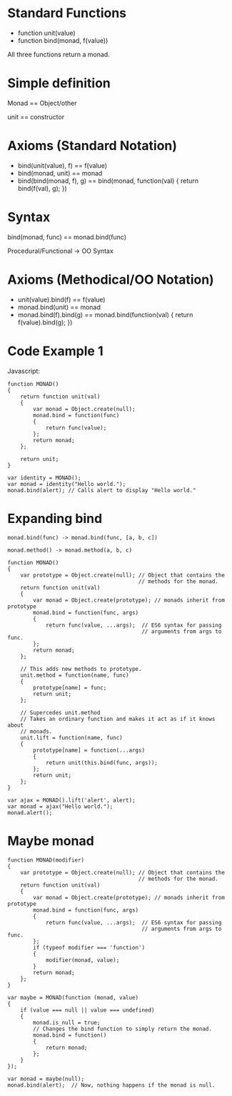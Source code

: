 # Standard Functions

* function unit(value)
* function bind(monad, f(value))

All three functions return a monad.

# Simple definition

Monad == Object/other

unit == constructor

# Axioms (Standard Notation)

* bind(unit(value), f) == f(value)
* bind(monad, unit) == monad
* bind(bind(monad, f), g) == bind(monad, function(val) { return bind(f(val), g); })

# Syntax

bind(monad, func) == monad.bind(func)

Procedural/Functional -> OO Syntax

# Axioms (Methodical/OO Notation)

* unit(value).bind(f) == f(value)
* monad.bind(unit) == monad
* monad.bind(f).bind(g) == monad.bind(function(val) { return f(value).bind(g); })

# Code Example 1

Javascript:

    function MONAD()
    {
        return function unit(val)
        {
            var monad = Object.create(null);
            monad.bind = function(func)
            {
                return func(value);
            };
            return monad;
        };

        return unit;
    }

    var identity = MONAD();
    var monad = identity("Hello world.");
    monad.bind(alert); // Calls alert to display "Hello world."

# Expanding bind

    monad.bind(func) -> monad.bind(func, [a, b, c])

    monad.method() -> monad.method(a, b, c)

    function MONAD()
    {
        var prototype = Object.create(null); // Object that contains the
                                             // methods for the monad.
        return function unit(val)
        {
            var monad = Object.create(prototype); // monads inherit from prototype
            monad.bind = function(func, args)
            {
                return func(value, ...args);  // ES6 syntax for passing
                                              // arguments from args to func.
            };
            return monad;
        };

        // This adds new methods to prototype.
        unit.method = function(name, func)
        {
            prototype[name] = func;
            return unit;
        };

        // Supercedes unit.method
        // Takes an ordinary function and makes it act as if it knows about
        // monads.
        unit.lift = function(name, func)
        {
            prototype[name] = function(...args)
            {
                return unit(this.bind(func, args));
            };
            return unit;
        };
    }

    var ajax = MONAD().lift('alert', alert);
    var monad = ajax("Hello world.");
    monad.alert();

# Maybe monad

    function MONAD(modifier)
    {
        var prototype = Object.create(null); // Object that contains the
                                             // methods for the monad.
        return function unit(val)
        {
            var monad = Object.create(prototype); // monads inherit from prototype
            monad.bind = function(func, args)
            {
                return func(value, ...args);  // ES6 syntax for passing
                                              // arguments from args to func.
            };
            if (typeof modifier === 'function')
            {
                modifier(monad, value);
            }
            return monad;
        };
    }

    var maybe = MONAD(function (monad, value)
    {
        if (value === null || value === undefined)
        {
            monad.is_null = true;
            // Changes the bind function to simply return the monad.
            monad.bind = function()
            {
                return monad;
            };
        }
    });

    var monad = maybe(null);
    monad.bind(alert);  // Now, nothing happens if the monad is null.
